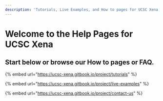 ```yaml
---
description: 'Tutorials, Live Examples, and How to pages for UCSC Xena'
---
```


# Welcome to the Help Pages for UCSC Xena

## Start below or browse our How to pages or FAQ.

{% embed url="https://ucsc-xena.gitbook.io/project/tutorials" %}

{% embed url="https://ucsc-xena.gitbook.io/project/live-examples" %}

{% embed url="https://ucsc-xena.gitbook.io/project/contact-us" %}

